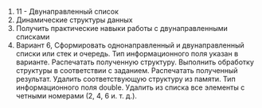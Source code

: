 1) 11 - Двунаправленный список
2) Динамические структуры данных
3) Получить практические навыки работы с двунаправленными списками
4) Вариант 6, Сформировать однонаправленный и двунаправленный списки или стек и очередь. Тип информационного поля указан в варианте. Распечатать полученную структуру. Выполнить обработку структуры в соответствии с заданием. Распечатать полученный результат. Удалить соответствующую структуру из памяти. Тип информационного поля double. Удалить из списка все элементы с четными номерами (2, 4, 6 и. т. д.).
